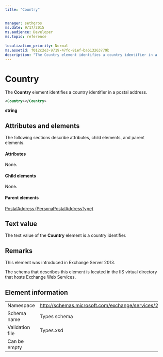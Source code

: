 ```yaml
---
title: "Country"
 
 
manager: sethgros
ms.date: 9/17/2015
ms.audience: Developer
ms.topic: reference
 
localization_priority: Normal
ms.assetid: f012c2e3-9719-47fc-81ef-ba613263779b
description: "The Country element identifies a country identifier in a postal address."
---
```


# Country

The **Country** element identifies a country identifier in a postal address. 
  
```XML
<Country></Country>
```

 **string**
## Attributes and elements

The following sections describe attributes, child elements, and parent elements.
  
#### Attributes

None.
  
#### Child elements

None.
  
#### Parent elements

[PostalAddress (PersonaPostalAddressType)](postaladdress-personapostaladdresstype.md)
  
## Text value

The text value of the **Country** element is a country identifier. 
  
## Remarks

This element was introduced in Exchange Server 2013.
  
The schema that describes this element is located in the IIS virtual directory that hosts Exchange Web Services.
  
## Element information

|||
|:-----|:-----|
|Namespace  <br/> |http://schemas.microsoft.com/exchange/services/2006/types  <br/> |
|Schema name  <br/> |Types schema  <br/> |
|Validation file  <br/> |Types.xsd  <br/> |
|Can be empty  <br/> ||
   

